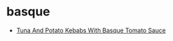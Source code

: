 # basque

 * [Tuna And Potato Kebabs With Basque Tomato Sauce](index/t/tuna-and-potato-kebabs-with-basque-tomato-sauce-5478.json)
